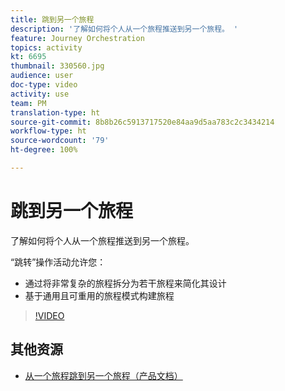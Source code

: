 ```yaml
---
title: 跳到另一个旅程
description: '了解如何将个人从一个旅程推送到另一个旅程。 '
feature: Journey Orchestration
topics: activity
kt: 6695
thumbnail: 330560.jpg
audience: user
doc-type: video
activity: use
team: PM
translation-type: ht
source-git-commit: 8b8b26c5913717520e84aa9d5aa783c2c3434214
workflow-type: ht
source-wordcount: '79'
ht-degree: 100%

---
```



# 跳到另一个旅程

了解如何将个人从一个旅程推送到另一个旅程。

“跳转”操作活动允许您：

* 通过将非常复杂的旅程拆分为若干旅程来简化其设计
* 基于通用且可重用的旅程模式构建旅程

>[!VIDEO](https://video.tv.adobe.com/v/330560?quality=12&captions=chi_hans)

## 其他资源

* [从一个旅程跳到另一个旅程（产品文档）](https://experienceleague.adobe.com/docs/journeys/using/building-journeys/about-journey-building/action-activities/jump.html?lang=en#building-journeys)

